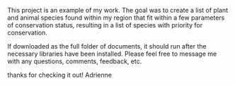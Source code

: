 This project is an example of my work.
The goal was to create a list of plant and animal species found within my region that fit within a few parameters of conservation status, resulting in a list of species with priority for conservation. 

If downloaded as the full folder of documents, it should run after the necessary libraries have been installed. 
Please feel free to message me with any questions, comments, feedback, etc.

thanks for checking it out!
Adrienne
